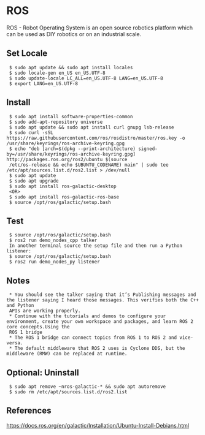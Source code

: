 ROS
=====

ROS - Robot Operating System is an open source robotics platform which can be used as DIY robotics or on an industrial scale. 

Set Locale
----------

     $ sudo apt update && sudo apt install locales
     $ sudo locale-gen en_US en_US.UTF-8
     $ sudo update-locale LC_ALL=en_US.UTF-8 LANG=en_US.UTF-8
     $ export LANG=en_US.UTF-8

Install
-------

     $ sudo apt install software-properties-common
     $ sudo add-apt-repository universe
     $ sudo apt update && sudo apt install curl gnupg lsb-release
     $ sudo curl -sSL https://raw.githubusercontent.com/ros/rosdistro/master/ros.key -o /usr/share/keyrings/ros-archive-keyring.gpg
     $ echo "deb [arch=$(dpkg --print-architecture) signed-by=/usr/share/keyrings/ros-archive-keyring.gpg] http://packages.ros.org/ros2/ubuntu $(source 
     /etc/os-release && echo $UBUNTU_CODENAME) main" | sudo tee /etc/apt/sources.list.d/ros2.list > /dev/null
     $ sudo apt update
     $ sudo apt upgrade
     $ sudo apt install ros-galactic-desktop
     <OR>
     $ sudo apt install ros-galactic-ros-base
     $ source /opt/ros/galactic/setup.bash

Test
----

     $ source /opt/ros/galactic/setup.bash
     $ ros2 run demo_nodes_cpp talker
     In another terminal source the setup file and then run a Python listener:
     $ source /opt/ros/galactic/setup.bash
     $ ros2 run demo_nodes_py listener

Notes
-----

     * You should see the talker saying that it’s Publishing messages and the listener saying I heard those messages. This verifies both the C++ and Python 
     APIs are working properly. 
     * Continue with the tutorials and demos to configure your environment, create your own workspace and packages, and learn ROS 2 core concepts.Using the 
     ROS 1 bridge
     * The ROS 1 bridge can connect topics from ROS 1 to ROS 2 and vice-versa.
     * The default middleware that ROS 2 uses is Cyclone DDS, but the middleware (RMW) can be replaced at runtime.

Optional: Uninstall
-------------------

     $ sudo apt remove ~nros-galactic-* && sudo apt autoremove
     $ sudo rm /etc/apt/sources.list.d/ros2.list
  
  
References
----------

https://docs.ros.org/en/galactic/Installation/Ubuntu-Install-Debians.html

